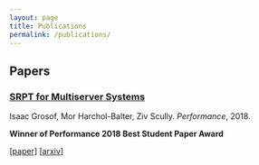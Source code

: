 ```yaml
---
layout: page
title: Publications
permalink: /publications/
---
```

## Papers

### [SRPT for Multiserver Systems](/assets/srpt.pdf)
Isaac Grosof, Mor Harchol-Balter, Ziv Scully. *Performance*, 2018.

**Winner of Performance 2018 Best Student Paper Award**

[\[paper\]](/assets/srpt.pdf) [\[arxiv\]](https://arxiv.org/abs/1805.07686)
